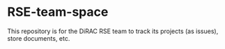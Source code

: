 # RSE-team-space

This repository is for the DiRAC RSE team to track its projects (as issues), store documents, etc.
